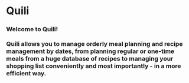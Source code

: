 # Quili

 <h3>
            Welcome to Quili!
            <br><br>
            Quili allows you to manage orderly meal planning and recipe management by dates, from
            planning regular or
            one-time meals from a huge database of recipes to managing your shopping list conveniently and most
            importantly - in a more efficient way.
        </h3>
